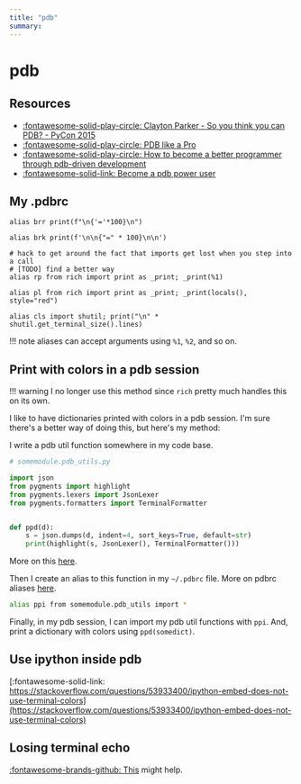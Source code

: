 ```yaml
---
title: "pdb"
summary:
---
```


pdb
===

Resources
---

- [:fontawesome-solid-play-circle: Clayton Parker - So you think you can PDB? - PyCon 2015](https://www.youtube.com/watch?v=P0pIW5tJrRM)
- [:fontawesome-solid-play-circle: PDB like a
    Pro](https://www.youtube.com/watch?v=yOG36Ae_TJ0)
- [:fontawesome-solid-play-circle: How to become a better programmer through
    pdb-driven development](https://www.youtube.com/watch?v=9dyX19r7hJs)
- [:fontawesome-solid-link: Become a pdb power
    user](https://medium.com/instamojo-matters/become-a-pdb-power-user-e3fc4e2774b2)

My .pdbrc
---

```
alias brr print(f"\n{'='*100}\n")

alias brk print(f'\n\n{"=" * 100}\n\n')

# hack to get around the fact that imports get lost when you step into a call
# [TODO] find a better way
alias rp from rich import print as _print; _print(%1)

alias pl from rich import print as _print; _print(locals(), style="red")

alias cls import shutil; print("\n" * shutil.get_terminal_size().lines)
```

!!! note
    aliases can accept arguments using `%1`, `%2`, and so on.

Print with colors in a pdb session
---

!!! warning
    I no longer use this method since `rich` pretty much handles this on its
    own.

I like to have dictionaries printed with colors in a pdb session. I'm sure there's a better way of doing this, but here's my method:

I write a pdb util function somewhere in my code base.

``` python
# somemodule.pdb_utils.py

import json
from pygments import highlight
from pygments.lexers import JsonLexer
from pygments.formatters import TerminalFormatter


def ppd(d):
    s = json.dumps(d, indent=4, sort_keys=True, default=str)
    print(highlight(s, JsonLexer(), TerminalFormatter()))
```

More on this [here](https://stackoverflow.com/questions/26459749/pretty-printing-json-with-ascii-color-in-python).

Then I create an alias to this function in my `~/.pdbrc` file. More on pdbrc aliases [here](https://docs.python.org/3/library/pdb.html#debugger-aliases).

``` bash
alias ppi from somemodule.pdb_utils import *
```

Finally, in my pdb session, I can import my pdb util functions with `ppi`. And, print a dictionary with colors using `ppd(somedict)`.

Use ipython inside pdb
---

[:fontawesome-solid-link: https://stackoverflow.com/questions/53933400/ipython-embed-does-not-use-terminal-colors](https://stackoverflow.com/questions/53933400/ipython-embed-does-not-use-terminal-colors)

Losing terminal echo
---

[:fontawesome-brands-github:
This](https://github.com/saimn/dotfiles/blob/master/pdbrc) might help.
